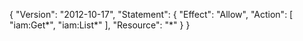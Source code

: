 {
    "Version": "2012-10-17",
    "Statement": {
        "Effect": "Allow",
        "Action": [
            "iam:Get*",
            "iam:List*"
        ],
        "Resource": "*"
    }
}